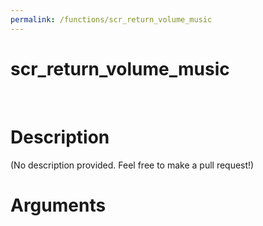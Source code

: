 ```yaml
---
permalink: /functions/scr_return_volume_music
---
```

# scr_return_volume_music  
&nbsp;  
# Description  
(No description provided. Feel free to make a pull request!) 
&nbsp;  
# Arguments


